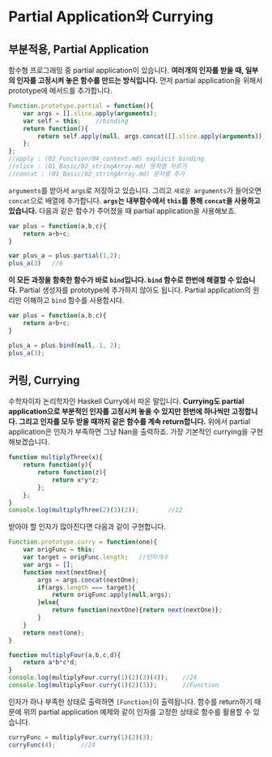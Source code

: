 # Partial Application와 Currying

 ## 부분적용, Partial Application

함수형 프로그래밍 중 partial application이 있습니다. **여러개의 인자를 받을 때, 일부의 인자를 고정시켜 놓은 함수를 만드는 방식입니다.** 먼저 partial application을 위해서 prototype에 메서드를 추가합니다.

```javascript
Function.prototype.partial = function(){
    var args = [].slice.apply(arguments);
    var self = this;	//binding
    return function(){
        return self.apply(null, args.concat([].slice.apply(arguments)));
    };
};
//apply : (02_Function/04_context.md) explicit binding
//slice	: (01_Basic/02_stringArray.md) 문자열 자르기
//concat : (01_Basic/02_stringArray.md) 문자열 추가
```

`arguments`를 받아서 `args`로 저장하고 있습니다. 그리고 `새로운 arguments`가 들어오면 `concat`으로 배열에 추가합니다. **`args`는  내부함수에서 `this`를 통해 `concat`을 사용하고 있습니다.** 다음과 같은 함수가 주어졌을 때 partial application을 사용해보죠.

```javascript
var plus = function(a,b,c){
    return a+b+c;
}
```

```javascript
var plus_a = plus.partial(1,2);
plus_a(3)	//6
```

**이 모든 과정을 함축한 함수가 바로 `bind`입니다. `bind` 함수로 한번에 해결할 수 있습니다.** Partial 생성자를 prototype에 추가하지 않아도 됩니다. Partial application의 원리만 이해하고 `bind` 함수를 사용합시다. 

```javascript
var plus = function(a,b,c){
    return a+b+c;
}

plus_a = plus.bind(null, 1, 2);
plus_a(3);
```



## 커링, Currying

수학자이자 논리학자인 Haskell Curry에서 따온 말입니다. **Currying도 partial application으로 부분적인 인자를 고정시켜 놓을 수 있지만 한번에 하나씩만 고정합니다. 그리고 인자를 모두 받을 때까지 같은 함수를 계속 return합니다.** 위에서 partial application은  인자가 부족하면 그냥 Nan을 출력하죠. 가장 기본적인 currying을 구현해보겠습니다.

```javascript
function multiplyThree(x){
    return function(y){
        return function(z){
            return x*y*z;
        };
    };
}
console.log(multiplyThree(2)(3)(2));		//12
```

받아야 할 인자가 많아진다면 다음과 같이 구현합니다.

```javascript
Function.prototype.curry = function(one){
    var origFunc = this;
    var target = origFunc.length;	//인자개수
    var args = [];
    function next(nextOne){
        args = args.concat(nextOne);
        if(args.length === target){
            return origFunc.apply(null,args);
        }else{
            return function(nextOne){return next(nextOne)};
        }
    }
    return next(one);
}
```

```javascript
function multiplyFour(a,b,c,d){
    return a*b*c*d;
}
console.log(multiplyFour.curry(1)(2)(3)(4));	//24
console.log(multiplyFour.curry(1)(2)(3));		//Function
```

인자가 하나 부족한 상태로 출력하면 `[Function]`이 출력됩니다. 함수를 return하기 때문에 위의 partial application 예제와 같이 인자를 고정한 상태로 함수를 활용할 수 있습니다.

```javascript
curryFunc = multiplyFour.curry(1)(2)(3);
curryFunc(4);		//24
```